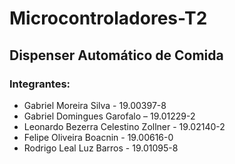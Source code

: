 # Microcontroladores-T2

## Dispenser Automático de Comida

### Integrantes:
- Gabriel Moreira Silva - 19.00397-8
- Gabriel Domingues Garofalo – 19.01229-2
- Leonardo Bezerra Celestino Zollner - 19.02140-2
- Felipe Oliveira Boacnin - 19.00616-0
- Rodrigo Leal Luz Barros - 19.01095-8
